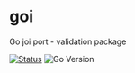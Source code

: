 # goi
Go joi port - validation package

[![Status](https://github.com/geek/goi/actions/workflows/go.yml/badge.svg)](https://github.com/geek/goi/actions/workflows/go.yml)
![Go Version](https://img.shields.io/badge/go%20version-%3E=1.18-61CFDD.svg?style=flat-square)